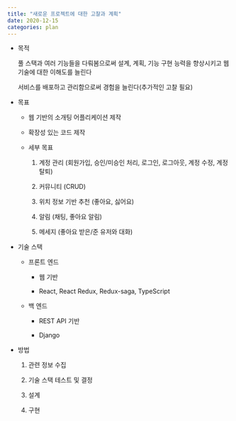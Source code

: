 ```yaml
---
title: "새로운 프로젝트에 대한 고찰과 계획"
date: 2020-12-15
categories: plan
---
```


- 목적

  풀 스택과 여러 기능들을 다뤄봄으로써 설계, 계획, 기능 구현 능력을 향상시키고 웹 기술에 대한 이해도를 늘린다

  서비스를 배포하고 관리함으로써 경험을 늘린다(추가적인 고찰 필요)

- 목표

  - 웹 기반의 소개팅 어플리케이션 제작

  - 확장성 있는 코드 제작

  - 세부 목표

    1. 계정 관리 (회원가입, 승인/미승인 처리, 로그인, 로그아웃, 계정 수정, 계정 탈퇴)

    2. 커뮤니티 (CRUD)

    3. 위치 정보 기반 추천 (좋아요, 싫어요)

    4. 알림 (채팅, 좋아요 알림)

    5. 메세지 (좋아요 받은/준 유저와 대화)

- 기술 스택

  - 프론트 엔드

    - 웹 기반

    - React, React Redux, Redux-saga, TypeScript

  - 백 엔드

    - REST API 기반

    - Django

- 방법

  1. 관련 정보 수집

  2. 기술 스택 테스트 및 결정

  3. 설계

  4. 구현
